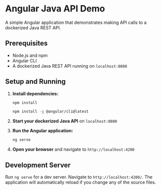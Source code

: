 # Angular Java API Demo

A simple Angular application that demonstrates making API calls to a dockerized Java REST API.

## Prerequisites

- Node.js and npm
- Angular CLI
- A dockerized Java REST API running on `localhost:8080`

## Setup and Running

1. **Install dependencies:**
   ```bash
   npm install
   
   npm install -g @angular/cli@latest
   ```

2. **Start your dockerized Java API** on `localhost:8080`

3. **Run the Angular application:**
   ```bash
   ng serve
   ```

4. **Open your browser** and navigate to `http://localhost:4200`

## Development Server

Run `ng serve` for a dev server. Navigate to `http://localhost:4200/`. The application will automatically reload if you change any of the source files.
